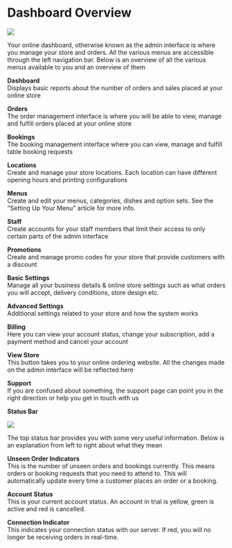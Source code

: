 # Dashboard Overview

![](https://downloads.intercomcdn.com/i/o/61643559/4b5d1e3d4a8c0972bbfe6895/general-settings.png)

Your online dashboard, otherwise known as the admin interface is where you manage your store and orders. All the various menus are accessible through the left navigation bar. Below is an overview of all the various menus available to you and an overview of them

**Dashboard**  
Displays basic reports about the number of orders and sales placed at your online store

**Orders**  
The order management interface is where you will be able to view, manage and fulfill orders placed at your online store

**Bookings**  
The booking management interface where you can view, manage and fulfill table booking requests

**Locations**  
Create and manage your store locations. Each location can have different opening hours and printing configurations

**Menus**  
Create and edit your menus, categories, dishes and option sets. See the "Setting Up Your Menu" article for more info.

**Staff**  
Create accounts for your staff members that limit their access to only certain parts of the admin interface

**Promotions**  
Create and manage promo codes for your store that provide customers with a discount

**Basic Settings**  
Manage all your business details & online store settings such as what orders you will accept, delivery conditions, store design etc.

**Advanced Settings**  
Additional settings related to your store and how the system works

**Billing**  
Here you can view your account status, change your subscription, add a payment method and cancel your account

**View Store**  
This button takes you to your online ordering website. All the changes made on the admin interface will be reflected here

**Support**  
If you are confused about something, the support page can point you in the right direction or help you get in touch with us

**Status Bar**

![](https://downloads.intercomcdn.com/i/o/61643560/00b7a1a61c4dd7d47a0c13a3/topbar.JPG)

The top status bar provides you with some very useful information. Below is an explanation from left to right about what they mean

**Unseen Order Indicators**  
This is the number of unseen orders and bookings currently. This means orders or booking requests that you need to attend to. This will automatically update every time a customer places an order or a booking.

**Account Status**  
This is your current account status. An account in trial is yellow, green is active and red is cancelled.

**Connection Indicator**  
This indicates your connection status with our server. If red, you will no longer be receiving orders in real-time.

